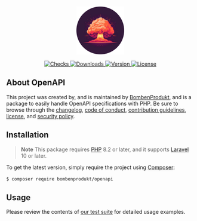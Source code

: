 <p align="center">
    <a href="https://bombenprodukt.com" target="_blank">
        <img src="https://raw.githubusercontent.com/BombenProdukt/assets/main/logo-text.svg" width="128" alt="BombenProdukt Logo" />
    </a>
</p>

<p align="center">
    <a href="https://github.com/BombenProdukt/openapi/actions">
        <img src="https://badge.sh/github/check-runs/BombenProdukt/openapi" alt="Checks" />
    </a>
    <a href="https://packagist.org/packages/bombenprodukt/openapi">
        <img src="https://badge.sh/packagist/downloads/BombenProdukt/openapi" alt="Downloads" />
    </a>
    <a href="https://packagist.org/packages/bombenprodukt/openapi">
        <img src="https://badge.sh/packagist/version/BombenProdukt/openapi" alt="Version" />
    </a>
    <a href="https://packagist.org/packages/bombenprodukt/openapi">
        <img src="https://badge.sh/packagist/license/BombenProdukt/openapi" alt="License" />
    </a>
</p>

## About OpenAPI

This project was created by, and is maintained by [BombenProdukt](https://github.com/BombenProdukt), and is a package to easily handle OpenAPI specifications with PHP. Be sure to browse through the [changelog](CHANGELOG.md), [code of conduct](.github/CODE_OF_CONDUCT.md), [contribution guidelines](.github/CONTRIBUTING.md), [license](LICENSE), and [security policy](.github/SECURITY.md).

## Installation

> **Note**
> This package requires [PHP](https://www.php.net/) 8.2 or later, and it supports [Laravel](https://laravel.com/) 10 or later.

To get the latest version, simply require the project using [Composer](https://getcomposer.org/):

```bash
$ composer require bombenprodukt/openapi
```

## Usage

Please review the contents of [our test suite](/tests) for detailed usage examples.
